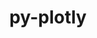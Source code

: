 ---
title: "py-plotly"
layout: cache
categories: [package, develop-2024-03-03]
meta: {"versions": ["2.2.0", "5.14.1"], "compilers": ["gcc@=11.4.0", "gcc@=9.4.0", "oneapi@=2024.0.0"], "oss": ["ubuntu20.04", "ubuntu22.04"], "platforms": ["linux"], "targets": ["neoverse_v1", "neoverse_v2", "ppc64le", "x86_64_v3"], "stacks": ["e4s", "e4s-neoverse-v2", "e4s-neoverse_v1", "e4s-oneapi", "e4s-power", "root"], "num_specs": 5, "num_specs_by_stack": {"e4s-power": 1, "root": 5, "e4s-neoverse_v1": 1, "e4s-neoverse-v2": 1, "e4s": 1, "e4s-oneapi": 1}}
spec_details: [{"hash": "f4ayntqfa22dycrxhgbkjnbyp6nrff4o", "compiler": "gcc@=9.4.0", "versions": ["5.14.1"], "os": "ubuntu20.04", "platform": "linux", "target": "ppc64le", "variants": ["build_system=python_pip"], "stacks": ["e4s-power", "root"], "size": "-", "tarball": "https://binaries.spack.io/develop-2024-03-03/build_cache/linux-ubuntu20.04-ppc64le/gcc-9.4.0/py-plotly-5.14.1/linux-ubuntu20.04-ppc64le-gcc-9.4.0-py-plotly-5.14.1-f4ayntqfa22dycrxhgbkjnbyp6nrff4o.spack"}, {"hash": "cd5rwzfbssatqffyshpvwgz7wfx6yjdh", "compiler": "gcc@=11.4.0", "versions": ["5.14.1"], "os": "ubuntu22.04", "platform": "linux", "target": "neoverse_v1", "variants": ["build_system=python_pip"], "stacks": ["e4s-neoverse_v1", "root"], "size": "-", "tarball": "https://binaries.spack.io/develop-2024-03-03/build_cache/linux-ubuntu22.04-neoverse_v1/gcc-11.4.0/py-plotly-5.14.1/linux-ubuntu22.04-neoverse_v1-gcc-11.4.0-py-plotly-5.14.1-cd5rwzfbssatqffyshpvwgz7wfx6yjdh.spack"}, {"hash": "r6ouyrm6qykdng4y4y3jro6vghgakc5b", "compiler": "gcc@=11.4.0", "versions": ["5.14.1"], "os": "ubuntu22.04", "platform": "linux", "target": "neoverse_v2", "variants": ["build_system=python_pip"], "stacks": ["root", "e4s-neoverse-v2"], "size": "-", "tarball": "https://binaries.spack.io/develop-2024-03-03/build_cache/linux-ubuntu22.04-neoverse_v2/gcc-11.4.0/py-plotly-5.14.1/linux-ubuntu22.04-neoverse_v2-gcc-11.4.0-py-plotly-5.14.1-r6ouyrm6qykdng4y4y3jro6vghgakc5b.spack"}, {"hash": "4cce23dtmhh4kq26ik6gcfeajqqt7ubf", "compiler": "gcc@=11.4.0", "versions": ["5.14.1"], "os": "ubuntu22.04", "platform": "linux", "target": "x86_64_v3", "variants": ["build_system=python_pip"], "stacks": ["e4s", "root"], "size": "-", "tarball": "https://binaries.spack.io/develop-2024-03-03/build_cache/linux-ubuntu22.04-x86_64_v3/gcc-11.4.0/py-plotly-5.14.1/linux-ubuntu22.04-x86_64_v3-gcc-11.4.0-py-plotly-5.14.1-4cce23dtmhh4kq26ik6gcfeajqqt7ubf.spack"}, {"hash": "fifgd6zbam2p3ttvfxprysxanbvwh4p4", "compiler": "oneapi@=2024.0.0", "versions": ["2.2.0"], "os": "ubuntu22.04", "platform": "linux", "target": "x86_64_v3", "variants": ["build_system=python_pip"], "stacks": ["root", "e4s-oneapi"], "size": "-", "tarball": "https://binaries.spack.io/develop-2024-03-03/build_cache/linux-ubuntu22.04-x86_64_v3/oneapi-2024.0.0/py-plotly-2.2.0/linux-ubuntu22.04-x86_64_v3-oneapi-2024.0.0-py-plotly-2.2.0-fifgd6zbam2p3ttvfxprysxanbvwh4p4.spack"}]
---